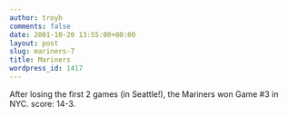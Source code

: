 ```yaml
---
author: troyh
comments: false
date: 2001-10-20 13:55:00+00:00
layout: post
slug: mariners-7
title: Mariners
wordpress_id: 1417
---
```


After losing the first 2 games (in Seattle!), the Mariners won Game #3 in NYC. score: 14-3.
